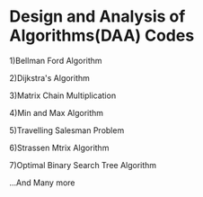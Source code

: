 # Design and Analysis of Algorithms(DAA) Codes
1)Bellman Ford Algorithm

2)Dijkstra's Algorithm

3)Matrix Chain Multiplication 

4)Min and Max Algorithm 

5)Travelling Salesman Problem 

6)Strassen Mtrix Algorithm 

7)Optimal Binary  Search Tree Algorithm 

...And Many more
